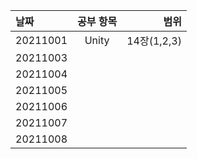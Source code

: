 |날짜|공부 항목| 범위|
|:---|:---:|---:|
|20211001| Unity| 14장(1,2,3)|
|20211003| | |
|20211004| | |
|20211005| | |
|20211006| | |
|20211007| | |
|20211008| | |
